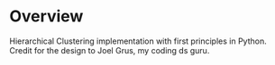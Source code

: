 # Overview
Hierarchical Clustering implementation with first principles in Python.  
Credit for the design to Joel Grus, my coding ds guru.

